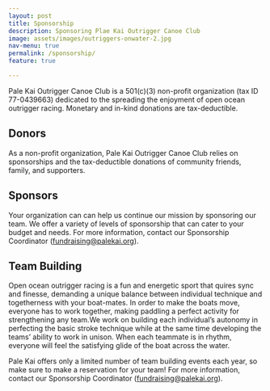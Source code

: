 ```yaml
---
layout: post
title: Sponsorship
description: Sponsoring Plae Kai Outrigger Canoe Club
image: assets/images/outriggers-onwater-2.jpg
nav-menu: true
permalink: /sponsorship/
feature: true

---
```


Pale Kai Outrigger Canoe Club is a 501(c)(3) non-profit organization (tax ID 77-0439663) dedicated to the spreading the enjoyment of open ocean outrigger racing. Monetary and in-kind donations are tax-deductible.

## Donors

As a non-profit organization, Pale Kai Outrigger Canoe Club relies on sponsorships and the tax-deductible donations of community friends, family, and supporters.

<!--
Uncomment the top button link if you want donations to go into our "general fund"
(not that the Treasurer actually keeps separate accounts). Uncomment the bottom
button link if you want donations to be applied to our canoe campaign.
-->

<!-- 
<a id='gfm-charity-donate-link' style='background-color:#7851a9; color: white; border-radius: 4px; padding: 12px 24px; display: inline-block; text-decoration: none; vertical-align: middle; font-size: 16px; font-family: Open Sans,sans-serif; line-height: 24px' role='button' href='https://charity.gofundme.com/o/en/donate-widget/4973'>Donate Now</a>
-->

<!--
As of December 2021, PKO is no longer reflected in IRS database as an approved
non-profit; Until this is resolved (Nancy is working on it), we can no longer
receive funds from either organization; Commenting out both sections to avoid
confusion.

<a id='gfm-charity-donate-link' style='background-color:#7851a9; color: white; border-radius: 4px; padding: 12px 24px; display: inline-block; text-decoration: none; vertical-align: middle; font-size: 16px; font-family: Open Sans,sans-serif; line-height: 24px' role='button' href='https://charity.gofundme.com/donate/project/unlimited-canoes/palekaioutrigger'>Donate Now</a>

## Amazon Smile

Do you shop at Amazon? When you shop at <a href="https://smile.amazon.com/ch/77-0439663">smile.amazon.com</a>, Amazon donates 0.5% of your eligible purchases to the charity of your choice at no extra cost to you.

-->

<!--
Amazon provides a 310x256 "banner" which promotes using Amazon Smile to
support PKO. I decided to use a simple button modeled on the GoFundMe
button above. Uncomment whichever you prefer.
-->

<!--
<div id="amznCharityBanner"><script type="text/javascript">(function() {var iFrame = document.createElement('iframe'); iFrame.style.display = 'none'; iFrame.style.border = "none"; iFrame.width = 310; iFrame.height = 256; iFrame.setAttribute && iFrame.setAttribute('scrolling', 'no'); iFrame.setAttribute('frameborder', '0'); setTimeout(function() {var contents = (iFrame.contentWindow) ? iFrame.contentWindow : (iFrame.contentDocument.document) ? iFrame.contentDocument.document : iFrame.contentDocument; contents.document.open(); contents.document.write(decodeURIComponent("%3Cdiv%20id%3D%22amznCharityBannerInner%22%3E%3Ca%20href%3D%22https%3A%2F%2Fsmile.amazon.com%2Fch%2F77-0439663%22%20target%3D%22_blank%22%3E%3Cdiv%20class%3D%22text%22%20height%3D%22%22%3E%3Cdiv%20class%3D%22support-wrapper%22%3E%3Cdiv%20class%3D%22support%22%20style%3D%22font-size%3A%2025px%3B%20line-height%3A%2028px%3B%20margin-top%3A%2015px%3B%20margin-bottom%3A%2015px%3B%22%3ESupport%20%3Cspan%20id%3D%22charity-name%22%20style%3D%22display%3A%20inline-block%3B%22%3EPale%20Kai%20Outrigger.%3C%2Fspan%3E%3C%2Fdiv%3E%3C%2Fdiv%3E%3Cp%20class%3D%22when-shop%22%3EWhen%20you%20shop%20at%20%3Cb%3Esmile.amazon.com%2C%3C%2Fb%3E%3C%2Fp%3E%3Cp%20class%3D%22donates%22%3EAmazon%20donates.%3C%2Fp%3E%3C%2Fdiv%3E%3C%2Fa%3E%3C%2Fdiv%3E%3Cstyle%3E%23amznCharityBannerInner%7Bbackground-image%3Aurl(https%3A%2F%2Fm.media-amazon.com%2Fimages%2FG%2F01%2Fx-locale%2Fpaladin%2Fcharitycentral%2Fbanner-background-image._CB485922134_.png)%3Bwidth%3A300px%3Bheight%3A250px%3Bposition%3Arelative%7D%23amznCharityBannerInner%20a%7Bdisplay%3Ablock%3Bwidth%3A100%25%3Bheight%3A100%25%3Bposition%3Arelative%3Bcolor%3A%23000%3Btext-decoration%3Anone%7D.text%7Bposition%3Aabsolute%3Btop%3A20px%3Bleft%3A15px%3Bright%3A15px%3Bbottom%3A100px%7D.support-wrapper%7Boverflow%3Ahidden%3Bmax-height%3A86px%7D.support%7Bfont-family%3AArial%2Csans%3Bfont-weight%3A700%3Bline-height%3A28px%3Bfont-size%3A25px%3Bcolor%3A%23333%3Btext-align%3Acenter%3Bmargin%3A0%3Bpadding%3A0%3Bbackground%3A0%200%7D.when-shop%7Bfont-family%3AArial%2Csans%3Bfont-size%3A15px%3Bfont-weight%3A400%3Bline-height%3A25px%3Bcolor%3A%23333%3Btext-align%3Acenter%3Bmargin%3A0%3Bpadding%3A0%3Bbackground%3A0%200%7D.donates%7Bfont-family%3AArial%2Csans%3Bfont-size%3A15px%3Bfont-weight%3A400%3Bline-height%3A21px%3Bcolor%3A%23333%3Btext-align%3Acenter%3Bmargin%3A0%3Bpadding%3A0%3Bbackground%3A0%200%7D%3C%2Fstyle%3E")); contents.document.close(); iFrame.style.display = 'block';}); document.getElementById('amznCharityBanner').appendChild(iFrame); })(); </script></div>
-->

<!-- Commenting out button until IRS situation is resolved
<a id='amznCharityButton' style='background-color:#ff9900; color: black; border-radius: 4px; padding: 12px 24px; display: inline-block; text-decoration: none; vertical-align: middle; font-size: 16px; font-family: Open Sans,sans-serif; font-weight: 400; line-height: 24px' role='button' href='https://smile.amazon.com/ch/77-0439663'>Go to smile.amazon.com</a>
-->

## Sponsors

Your organization can can help us continue our mission by sponsoring our team. We offer a variety of levels of sponsorship that can cater to your budget and needs. For more information, contact our Sponsorship Coordinator ([fundraising@palekai.org](mailto:fundraising@palekai.org?subject=[Pale%20Kai]%20Sponsorship%20Inquiry)).

## Team Building

Open ocean outrigger racing is a fun and energetic sport that quires sync and finesse, demanding a unique balance between individual technique and togetherness with your boat-mates. In order to make the boats move, everyone has to work together, making paddling a perfect activity for strengthening any team.We work on building each individual’s autonomy in perfecting the basic stroke technique while at the same time developing the teams’ ability to work in unison. When each teammate is in rhythm, everyone will feel the satisfying glide of the boat across the water.

Pale Kai offers only a limited number of team building events each year, so make sure to make a reservation for your team!  For more information, contact our Sponsorship Coordinator ([fundraising@palekai.org](mailto:fundraising@palekai.org?subject=[Pale%20Kai]%20Team%20Building%20Inquiry)).